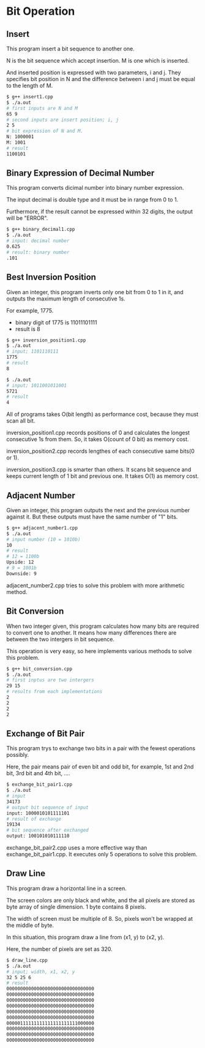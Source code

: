 # Bit Operation

## Insert

This program insert a bit sequence to another one.

N is the bit sequence which accept insertion.
M is one which is inserted.

And inserted position is expressed with two parameters, i and j.
They specifies bit position in N and the difference between i and j must be equal to the length of M.

```bash
$ g++ insert1.cpp
$ ./a.out
# first inputs are N and M
65 9
# second inputs are insert position; i, j
2 5
# bit expression of N and M.
N: 1000001
M: 1001
# result
1100101
```

## Binary Expression of Decimal Number

This program converts dicimal number into binary number expression.

The input decimal is double type and it must be in range from 0 to 1.

Furthermore, if the result cannot be expressed within 32 digits, the output will be "ERROR".

```bash
$ g++ binary_decimal1.cpp
$ ./a.out
# input: decimal number
0.625
# result: binary number
.101
```

## Best Inversion Position

Given an integer, this program inverts only one bit from 0 to 1 in it,
and outputs the maximum length of consecutive 1s.

For example, 1775.

- binary digit of 1775 is 11011101111
- result is 8

```bash
$ g++ inversion_position1.cpp
$ ./a.out
# input; 1101110111
1775
# result
8

$ ./a.out
# input; 1011001011001
5721
# result
4
```

All of programs takes O(bit length) as performance cost, because they must scan all bit.

inversion_position1.cpp records positions of 0 and calculates the longest consecutive 1s from them.
So, it takes O(count of 0 bit) as memory cost.

inversion_position2.cpp records lengthes of each consecutive same bits(0 or 1).

inversion_position3.cpp is smarter than others.
It scans bit sequence and keeps current length of 1 bit and previous one.
It takes O(1) as memory cost.

## Adjacent Number

Given an integer, this program outputs the next and the previous number against it.
But these outputs must have the same number of "1" bits.

```bash
$ g++ adjacent_number1.cpp
$ ./a.out
# input number (10 = 1010b)
10
# result
# 12 = 1100b
Upside: 12
# 9 = 1001b
Downside: 9
```

adjacent_number2.cpp tries to solve this problem with more arithmetic method.

## Bit Conversion

When two integer given, this program calculates how many bits are required to convert one to another.
It means how many differences there are between the two intergers in bit sequence.

This operation is very easy,
so here implements various methods to solve this problem.

```bash
$ g++ bit_conversion.cpp
$ ./a.out
# first inptus are two intergers
29 15
# results from each implementations
2
2
2
2
```

## Exchange of Bit Pair

This program trys to exchange two bits in a pair with the fewest operations possibly.

Here, the pair means pair of even bit and odd bit,
for example, 1st and 2nd bit, 3rd bit and 4th bit, ....

```bash
$ exchange_bit_pair1.cpp
$ ./a.out
# input
34173
# output bit sequence of input
input: 1000010101111101
# result of exchange
19134
# bit sequence after exchanged
output: 100101010111110
```

exchange_bit_pair2.cpp uses a more effective way than exchange_bit_pair1.cpp.
It executes only 5 operations to solve this problem.

## Draw Line

This program draw a horizontal line in a screen.

The screen colors are only black and white,
and the all pixels are stored as byte array of single dimension.
1 byte contains 8 pixels.

The width of screen must be multiple of 8.
So, pixels won't be wrapped at the middle of byte.

In this situation, this program draw a line from (x1, y) to (x2, y).

Here, the number of pixels are set as 320.

```bash
$ draw_line.cpp
$ ./a.out
# input; width, x1, x2, y
32 5 25 6
# result
00000000000000000000000000000000
00000000000000000000000000000000
00000000000000000000000000000000
00000000000000000000000000000000
00000000000000000000000000000000
00000000000000000000000000000000
00000111111111111111111111000000
00000000000000000000000000000000
00000000000000000000000000000000
00000000000000000000000000000000
```
